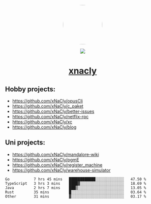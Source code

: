 <p align="center">
  <img style="border-radius: 100px" width="128" height="128" src="https://avatars.githubusercontent.com/u/47723417?v=4"/>
</p>
<p align="center">
  <img src="https://komarev.com/ghpvc/?username=xnacly&&style=flat-square"/>
</p>

<h1 align="center"><a href="https://xnacly.me"> xnacly</a> </h1>

## Hobby projects:
- https://github.com/xNaCly/opusCli
- https://github.com/xNaCly/c_paket
- https://github.com/xNaCly/better-issues
- https://github.com/xNaCly/netflix-rpc
- https://github.com/xNaCly/xc
- https://github.com/xNaCly/blog

## Uni projects:
- https://github.com/xNaCly/mandalore-wiki
- https://github.com/xNaCly/pgmE
- https://github.com/xNaCly/register_machine
- https://github.com/xNaCly/warehouse-simulator


<!--START_SECTION:waka-->

```text
Go           7 hrs 45 mins   ████████████░░░░░░░░░░░░░   47.50 %
TypeScript   3 hrs 3 mins    ████▓░░░░░░░░░░░░░░░░░░░░   18.69 %
Java         2 hrs 7 mins    ███▒░░░░░░░░░░░░░░░░░░░░░   13.05 %
Rust         35 mins         █░░░░░░░░░░░░░░░░░░░░░░░░   03.64 %
Other        31 mins         ▓░░░░░░░░░░░░░░░░░░░░░░░░   03.17 %
```

<!--END_SECTION:waka-->
